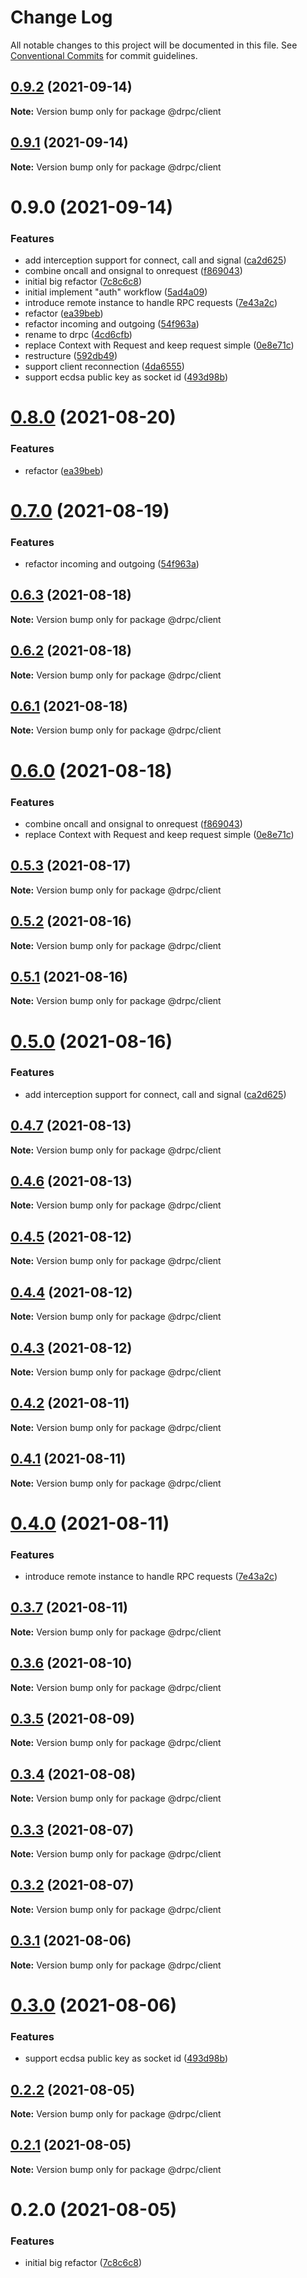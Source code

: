 # Change Log

All notable changes to this project will be documented in this file.
See [Conventional Commits](https://conventionalcommits.org) for commit guidelines.

## [0.9.2](https://gitr.net/mindary/drpc/compare/@drpc/client@0.9.1...@drpc/client@0.9.2) (2021-09-14)

**Note:** Version bump only for package @drpc/client





## [0.9.1](https://gitr.net/mindary/drpc/compare/@drpc/client@0.9.0...@drpc/client@0.9.1) (2021-09-14)

**Note:** Version bump only for package @drpc/client





# 0.9.0 (2021-09-14)


### Features

* add interception support for connect, call and signal ([ca2d625](https://gitr.net/mindary/drpc/commits/ca2d625c216f18420c7d5c73ed26296ca9297974))
* combine oncall and onsignal to onrequest ([f869043](https://gitr.net/mindary/drpc/commits/f869043438070e3188c06dfdea94b093ed984685))
* initial big refactor ([7c8c6c8](https://gitr.net/mindary/drpc/commits/7c8c6c813f12b4d686b4f59feab4c4abc01e30e6))
* initial implement "auth" workflow ([5ad4a09](https://gitr.net/mindary/drpc/commits/5ad4a09ac440fcb88755c08c0d856f0043cd5264))
* introduce remote instance to handle RPC requests ([7e43a2c](https://gitr.net/mindary/drpc/commits/7e43a2c18a8d56c9a9bbf67745df891bef397363))
* refactor ([ea39beb](https://gitr.net/mindary/drpc/commits/ea39bebef040ff8e0cfba515742776b8bfb9bc5e))
* refactor incoming and outgoing ([54f963a](https://gitr.net/mindary/drpc/commits/54f963ac12c3e3c2140ae3dd5e183f860271f268))
* rename to drpc ([4cd6cfb](https://gitr.net/mindary/drpc/commits/4cd6cfbb25b69308ce11d3fff9f5523a5620e403))
* replace Context with Request and keep request simple ([0e8e71c](https://gitr.net/mindary/drpc/commits/0e8e71c0d086d46c1b70a5a951224970bc4d2105))
* restructure ([592db49](https://gitr.net/mindary/drpc/commits/592db495d2a5619a12da71a2b0fd20ae5d236a8c))
* support client reconnection ([4da6555](https://gitr.net/mindary/drpc/commits/4da655522191b651b18a854316bc2eaebcf02692))
* support ecdsa public key as socket id ([493d98b](https://gitr.net/mindary/drpc/commits/493d98b2f924ae1c5dbf25ef5603082c3f35f928))





# [0.8.0](https://gitr.net/mindary/drpc/compare/@drpc/client@0.7.0...@drpc/client@0.8.0) (2021-08-20)


### Features

* refactor ([ea39beb](https://gitr.net/mindary/drpc/commits/ea39bebef040ff8e0cfba515742776b8bfb9bc5e))





# [0.7.0](https://gitr.net/mindary/drpc/compare/@drpc/client@0.6.3...@drpc/client@0.7.0) (2021-08-19)


### Features

* refactor incoming and outgoing ([54f963a](https://gitr.net/mindary/drpc/commits/54f963ac12c3e3c2140ae3dd5e183f860271f268))





## [0.6.3](https://gitr.net/mindary/drpc/compare/@drpc/client@0.6.2...@drpc/client@0.6.3) (2021-08-18)

**Note:** Version bump only for package @drpc/client





## [0.6.2](https://gitr.net/mindary/drpc/compare/@drpc/client@0.6.1...@drpc/client@0.6.2) (2021-08-18)

**Note:** Version bump only for package @drpc/client





## [0.6.1](https://gitr.net/mindary/drpc/compare/@drpc/client@0.6.0...@drpc/client@0.6.1) (2021-08-18)

**Note:** Version bump only for package @drpc/client





# [0.6.0](https://gitr.net/mindary/drpc/compare/@drpc/client@0.5.3...@drpc/client@0.6.0) (2021-08-18)


### Features

* combine oncall and onsignal to onrequest ([f869043](https://gitr.net/mindary/drpc/commits/f869043438070e3188c06dfdea94b093ed984685))
* replace Context with Request and keep request simple ([0e8e71c](https://gitr.net/mindary/drpc/commits/0e8e71c0d086d46c1b70a5a951224970bc4d2105))





## [0.5.3](https://gitr.net/mindary/drpc/compare/@drpc/client@0.5.2...@drpc/client@0.5.3) (2021-08-17)

**Note:** Version bump only for package @drpc/client





## [0.5.2](https://gitr.net/mindary/drpc/compare/@drpc/client@0.5.1...@drpc/client@0.5.2) (2021-08-16)

**Note:** Version bump only for package @drpc/client





## [0.5.1](https://gitr.net/mindary/drpc/compare/@drpc/client@0.5.0...@drpc/client@0.5.1) (2021-08-16)

**Note:** Version bump only for package @drpc/client





# [0.5.0](https://gitr.net/mindary/drpc/compare/@drpc/client@0.4.7...@drpc/client@0.5.0) (2021-08-16)


### Features

* add interception support for connect, call and signal ([ca2d625](https://gitr.net/mindary/drpc/commits/ca2d625c216f18420c7d5c73ed26296ca9297974))





## [0.4.7](https://gitr.net/mindary/drpc/compare/@drpc/client@0.4.6...@drpc/client@0.4.7) (2021-08-13)

**Note:** Version bump only for package @drpc/client





## [0.4.6](https://gitr.net/mindary/drpc/compare/@drpc/client@0.4.5...@drpc/client@0.4.6) (2021-08-13)

**Note:** Version bump only for package @drpc/client





## [0.4.5](https://gitr.net/mindary/drpc/compare/@drpc/client@0.4.4...@drpc/client@0.4.5) (2021-08-12)

**Note:** Version bump only for package @drpc/client





## [0.4.4](https://gitr.net/mindary/drpc/compare/@drpc/client@0.4.3...@drpc/client@0.4.4) (2021-08-12)

**Note:** Version bump only for package @drpc/client





## [0.4.3](https://gitr.net/mindary/drpc/compare/@drpc/client@0.4.2...@drpc/client@0.4.3) (2021-08-12)

**Note:** Version bump only for package @drpc/client





## [0.4.2](https://gitr.net/mindary/drpc/compare/@drpc/client@0.4.1...@drpc/client@0.4.2) (2021-08-11)

**Note:** Version bump only for package @drpc/client





## [0.4.1](https://gitr.net/mindary/drpc/compare/@drpc/client@0.4.0...@drpc/client@0.4.1) (2021-08-11)

**Note:** Version bump only for package @drpc/client





# [0.4.0](https://gitr.net/mindary/drpc/compare/@drpc/client@0.3.7...@drpc/client@0.4.0) (2021-08-11)


### Features

* introduce remote instance to handle RPC requests ([7e43a2c](https://gitr.net/mindary/drpc/commits/7e43a2c18a8d56c9a9bbf67745df891bef397363))





## [0.3.7](https://gitr.net/mindary/drpc/compare/@drpc/client@0.3.6...@drpc/client@0.3.7) (2021-08-11)

**Note:** Version bump only for package @drpc/client





## [0.3.6](https://gitr.net/mindary/drpc/compare/@drpc/client@0.3.5...@drpc/client@0.3.6) (2021-08-10)

**Note:** Version bump only for package @drpc/client





## [0.3.5](https://gitr.net/mindary/drpc/compare/@drpc/client@0.3.4...@drpc/client@0.3.5) (2021-08-09)

**Note:** Version bump only for package @drpc/client





## [0.3.4](https://gitr.net/mindary/drpc/compare/@drpc/client@0.3.3...@drpc/client@0.3.4) (2021-08-08)

**Note:** Version bump only for package @drpc/client





## [0.3.3](https://gitr.net/mindary/drpc/compare/@drpc/client@0.3.2...@drpc/client@0.3.3) (2021-08-07)

**Note:** Version bump only for package @drpc/client





## [0.3.2](https://gitr.net/mindary/drpc/compare/@drpc/client@0.3.1...@drpc/client@0.3.2) (2021-08-07)

**Note:** Version bump only for package @drpc/client





## [0.3.1](https://gitr.net/mindary/drpc/compare/@drpc/client@0.3.0...@drpc/client@0.3.1) (2021-08-06)

**Note:** Version bump only for package @drpc/client





# [0.3.0](https://gitr.net/mindary/drpc/compare/@drpc/client@0.2.2...@drpc/client@0.3.0) (2021-08-06)


### Features

* support ecdsa public key as socket id ([493d98b](https://gitr.net/mindary/drpc/commits/493d98b2f924ae1c5dbf25ef5603082c3f35f928))





## [0.2.2](https://gitr.net/mindary/drpc/compare/@drpc/client@0.2.1...@drpc/client@0.2.2) (2021-08-05)

**Note:** Version bump only for package @drpc/client





## [0.2.1](https://gitr.net/mindary/drpc/compare/@drpc/client@0.2.0...@drpc/client@0.2.1) (2021-08-05)

**Note:** Version bump only for package @drpc/client





# 0.2.0 (2021-08-05)


### Features

* initial big refactor ([7c8c6c8](https://gitr.net/mindary/drpc/commits/7c8c6c813f12b4d686b4f59feab4c4abc01e30e6))
